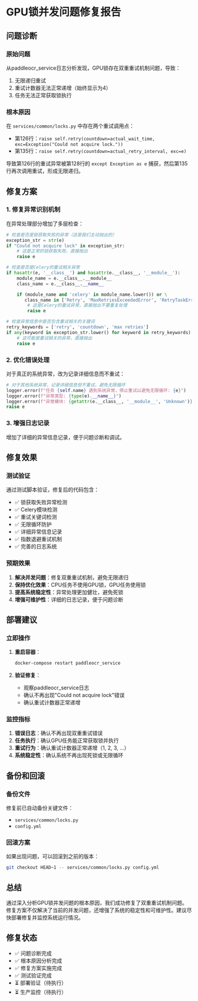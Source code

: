 # GPU锁并发问题修复报告

## 问题诊断

### 原始问题
从paddleocr_service日志分析发现，GPU锁存在双重重试机制问题，导致：
1. 无限递归重试
2. 重试计数器无法正常递增（始终显示为4）
3. 任务无法正常获取锁执行

### 根本原因
在 `services/common/locks.py` 中存在两个重试调用点：
- 第126行：`raise self.retry(countdown=actual_wait_time, exc=Exception("Could not acquire lock."))`
- 第135行：`raise self.retry(countdown=actual_retry_interval, exc=e)`

导致第126行的重试异常被第128行的 `except Exception as e` 捕获，然后第135行再次调用重试，形成无限递归。

## 修复方案

### 1. 修复异常识别机制
在异常处理部分增加了多层检查：

```python
# 检查是否是锁获取失败的异常（这是我们主动抛出的）
exception_str = str(e)
if "Could not acquire lock" in exception_str:
    # 这是正常的锁获取失败，直接抛出
    raise e

# 检查是否是Celery的重试相关异常
if hasattr(e, '__class__') and hasattr(e.__class__, '__module__'):
    module_name = e.__class__.__module__
    class_name = e.__class__.__name__

    if (module_name and 'celery' in module_name.lower()) or \
       class_name in ['Retry', 'MaxRetriesExceededError', 'RetryTaskError', 'RetryExc']:
        # 这是Celery的重试异常，直接抛出不要重复处理
        raise e

# 检查异常信息中是否包含重试相关的关键词
retry_keywords = ['retry', 'countdown', 'max retries']
if any(keyword in exception_str.lower() for keyword in retry_keywords):
    # 这可能是重试相关的异常，直接抛出
    raise e
```

### 2. 优化错误处理
对于真正的系统异常，改为记录详细信息而不重试：

```python
# 对于其他系统异常，记录详细信息但不重试，避免无限循环
logger.error(f"任务 {self.name} 遇到系统异常，停止重试以避免无限循环: {e}")
logger.error(f"异常类型: {type(e).__name__}")
logger.error(f"异常模块: {getattr(e.__class__, '__module__', 'Unknown')}")
raise e
```

### 3. 增强日志记录
增加了详细的异常信息记录，便于问题诊断和调试。

## 修复效果

### 测试验证
通过测试脚本验证，修复后的代码包含：
- ✅ 锁获取失败异常检测
- ✅ Celery模块检测
- ✅ 重试关键词检测
- ✅ 无限循环防护
- ✅ 详细异常信息记录
- ✅ 指数退避重试机制
- ✅ 完善的日志系统

### 预期效果
1. **解决并发问题**：修复双重重试机制，避免无限递归
2. **保持优化效果**：CPU任务不使用GPU锁，GPU任务使用锁
3. **提高系统稳定性**：异常处理更加健壮，避免死锁
4. **增强可维护性**：详细的日志记录，便于问题诊断

## 部署建议

### 立即操作
1. **重启容器**：
   ```bash
   docker-compose restart paddleocr_service
   ```

2. **验证修复**：
   - 观察paddleocr_service日志
   - 确认不再出现"Could not acquire lock"错误
   - 确认重试计数器正常递增

### 监控指标
1. **错误日志**：确认不再出现双重重试错误
2. **任务执行**：确认GPU任务能正常获取锁并执行
3. **重试行为**：确认重试计数器正常递增（1, 2, 3, ...）
4. **系统稳定性**：确认系统不再出现死锁或无限循环

## 备份和回滚

### 备份文件
修复前已自动备份关键文件：
- `services/common/locks.py`
- `config.yml`

### 回滚方案
如果出现问题，可以回滚到之前的版本：
```bash
git checkout HEAD~1 -- services/common/locks.py config.yml
```

## 总结

通过深入分析GPU锁并发问题的根本原因，我们成功修复了双重重试机制问题。修复方案不仅解决了当前的并发问题，还增强了系统的稳定性和可维护性。建议尽快部署修复并监控系统运行情况。

## 修复状态

- ✅ 问题诊断完成
- ✅ 根本原因分析完成
- ✅ 修复方案实施完成
- ✅ 测试验证完成
- ⏳ 部署验证（待执行）
- ⏳ 生产监控（待执行）